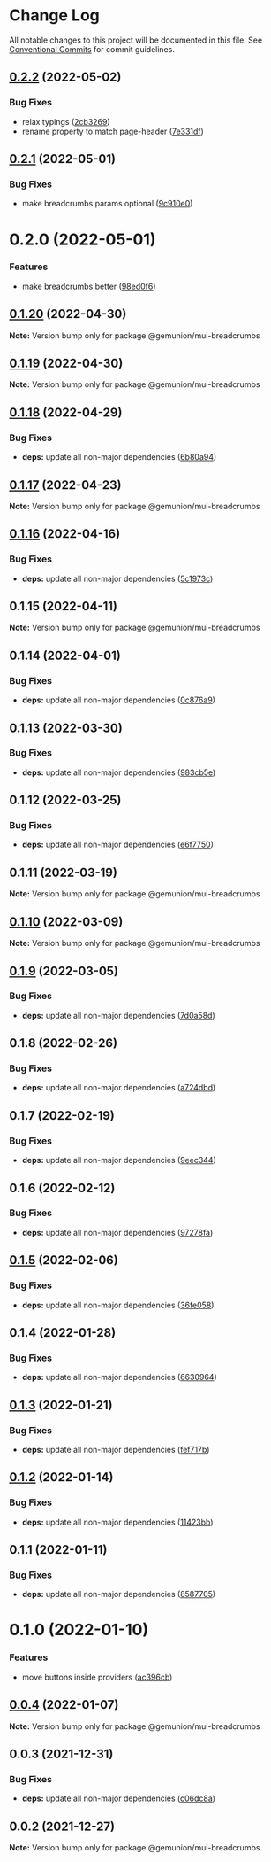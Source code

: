 # Change Log

All notable changes to this project will be documented in this file.
See [Conventional Commits](https://conventionalcommits.org) for commit guidelines.

## [0.2.2](https://github.com/gemunion/mui-packages/compare/@gemunion/mui-breadcrumbs@0.2.1...@gemunion/mui-breadcrumbs@0.2.2) (2022-05-02)


### Bug Fixes

* relax typings ([2cb3269](https://github.com/gemunion/mui-packages/commit/2cb32698d07b2a5d2acf0d448fa6a351b1de688c))
* rename property to match page-header ([7e331df](https://github.com/gemunion/mui-packages/commit/7e331dfa57ab5ead155cf30a17bbcab85e0e5dbb))





## [0.2.1](https://github.com/gemunion/mui-packages/compare/@gemunion/mui-breadcrumbs@0.2.0...@gemunion/mui-breadcrumbs@0.2.1) (2022-05-01)


### Bug Fixes

* make breadcrumbs params optional ([9c910e0](https://github.com/gemunion/mui-packages/commit/9c910e02da8cfd4c5cc454d8737b10c3bac8a89d))





# 0.2.0 (2022-05-01)


### Features

* make breadcrumbs better ([98ed0f6](https://github.com/gemunion/mui-packages/commit/98ed0f6f0efc01c13420c9052a35cdaac2b6f384))





## [0.1.20](https://github.com/gemunion/mui-packages/compare/@gemunion/mui-breadcrumbs@0.1.19...@gemunion/mui-breadcrumbs@0.1.20) (2022-04-30)

**Note:** Version bump only for package @gemunion/mui-breadcrumbs





## [0.1.19](https://github.com/gemunion/mui-packages/compare/@gemunion/mui-breadcrumbs@0.1.18...@gemunion/mui-breadcrumbs@0.1.19) (2022-04-30)

**Note:** Version bump only for package @gemunion/mui-breadcrumbs





## [0.1.18](https://github.com/gemunion/mui-packages/compare/@gemunion/mui-breadcrumbs@0.1.17...@gemunion/mui-breadcrumbs@0.1.18) (2022-04-29)


### Bug Fixes

* **deps:** update all non-major dependencies ([6b80a94](https://github.com/gemunion/mui-packages/commit/6b80a945e8ecc4e29ee9c52e2d0d58fa02f45a16))





## [0.1.17](https://github.com/gemunion/mui-packages/compare/@gemunion/mui-breadcrumbs@0.1.16...@gemunion/mui-breadcrumbs@0.1.17) (2022-04-23)

**Note:** Version bump only for package @gemunion/mui-breadcrumbs





## [0.1.16](https://github.com/gemunion/mui-packages/compare/@gemunion/mui-breadcrumbs@0.1.15...@gemunion/mui-breadcrumbs@0.1.16) (2022-04-16)


### Bug Fixes

* **deps:** update all non-major dependencies ([5c1973c](https://github.com/gemunion/mui-packages/commit/5c1973c9ef7c7b8151c8669baac9d51126585697))





## 0.1.15 (2022-04-11)

**Note:** Version bump only for package @gemunion/mui-breadcrumbs





## 0.1.14 (2022-04-01)


### Bug Fixes

* **deps:** update all non-major dependencies ([0c876a9](https://github.com/gemunion/mui-packages/commit/0c876a95d0e5042ff0cf09a3468cfef53ae19288))





## 0.1.13 (2022-03-30)


### Bug Fixes

* **deps:** update all non-major dependencies ([983cb5e](https://github.com/gemunion/mui-packages/commit/983cb5e746a78ff1265ee83938c41a2806afa023))





## 0.1.12 (2022-03-25)


### Bug Fixes

* **deps:** update all non-major dependencies ([e6f7750](https://github.com/gemunion/mui-packages/commit/e6f775021b6340e69defc0a3d60c567072cb75a2))





## 0.1.11 (2022-03-19)

**Note:** Version bump only for package @gemunion/mui-breadcrumbs





## [0.1.10](https://github.com/gemunion/mui-packages/compare/@gemunion/mui-breadcrumbs@0.1.9...@gemunion/mui-breadcrumbs@0.1.10) (2022-03-09)

**Note:** Version bump only for package @gemunion/mui-breadcrumbs





## [0.1.9](https://github.com/gemunion/mui-packages/compare/@gemunion/mui-breadcrumbs@0.1.8...@gemunion/mui-breadcrumbs@0.1.9) (2022-03-05)


### Bug Fixes

* **deps:** update all non-major dependencies ([7d0a58d](https://github.com/gemunion/mui-packages/commit/7d0a58d2f1a4e2e83f9e779f58812715be9b6576))





## 0.1.8 (2022-02-26)


### Bug Fixes

* **deps:** update all non-major dependencies ([a724dbd](https://github.com/gemunion/mui-packages/commit/a724dbdc453505e1c6996eaaac03881c3388f296))





## 0.1.7 (2022-02-19)


### Bug Fixes

* **deps:** update all non-major dependencies ([9eec344](https://github.com/gemunion/mui-packages/commit/9eec344ffb288bea96fcb3e44d147b643dd609e1))





## 0.1.6 (2022-02-12)


### Bug Fixes

* **deps:** update all non-major dependencies ([97278fa](https://github.com/gemunion/mui-packages/commit/97278facad38a5fc9804a47a584ee9cd5cac1e1e))





## [0.1.5](https://github.com/gemunion/mui-packages/compare/@gemunion/mui-breadcrumbs@0.1.4...@gemunion/mui-breadcrumbs@0.1.5) (2022-02-06)


### Bug Fixes

* **deps:** update all non-major dependencies ([36fe058](https://github.com/gemunion/mui-packages/commit/36fe058c5b10348fbfaadaa66793f7cb4fcc9d78))





## 0.1.4 (2022-01-28)


### Bug Fixes

* **deps:** update all non-major dependencies ([6630964](https://github.com/gemunion/mui-packages/commit/6630964cef9cb8dc2c6a8d0bf05f837e2374ea21))





## [0.1.3](https://github.com/gemunion/mui-packages/compare/@gemunion/mui-breadcrumbs@0.1.2...@gemunion/mui-breadcrumbs@0.1.3) (2022-01-21)


### Bug Fixes

* **deps:** update all non-major dependencies ([fef717b](https://github.com/gemunion/mui-packages/commit/fef717b72883ff4809b0a47f254ea8d327f583ea))





## [0.1.2](https://github.com/gemunion/mui-packages/compare/@gemunion/mui-breadcrumbs@0.1.1...@gemunion/mui-breadcrumbs@0.1.2) (2022-01-14)


### Bug Fixes

* **deps:** update all non-major dependencies ([11423bb](https://github.com/gemunion/mui-packages/commit/11423bb49e0c6b0b00db2f5093e290faa38403b6))





## 0.1.1 (2022-01-11)


### Bug Fixes

* **deps:** update all non-major dependencies ([8587705](https://github.com/gemunion/mui-packages/commit/858770531e24908893c975f9616f9dd394d8162b))





# 0.1.0 (2022-01-10)


### Features

* move buttons inside providers ([ac396cb](https://github.com/gemunion/mui-packages/commit/ac396cbd919f77512277cc5f94522156a36a435c))





## [0.0.4](https://github.com/gemunion/mui-packages/compare/@gemunion/mui-breadcrumbs@0.0.3...@gemunion/mui-breadcrumbs@0.0.4) (2022-01-07)

**Note:** Version bump only for package @gemunion/mui-breadcrumbs





## 0.0.3 (2021-12-31)


### Bug Fixes

* **deps:** update all non-major dependencies ([c06dc8a](https://github.com/gemunion/mui-packages/commit/c06dc8ae39e93003a9005c0ab7d1ad2610d48a8b))





## 0.0.2 (2021-12-27)

**Note:** Version bump only for package @gemunion/mui-breadcrumbs
